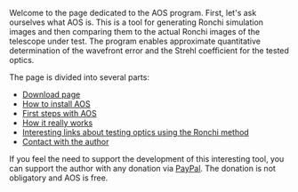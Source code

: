 Welcome to the page dedicated to the AOS program. First, let's ask ourselves what AOS is. 
This is a tool for generating Ronchi simulation images and then comparing them to the actual Ronchi images of the telescope under test. 
The program enables approximate quantitative determination of the wavefront error and the Strehl coefficient for the tested optics.

The page is divided into several parts:
- [Download page](./download.md)
- [How to install AOS](./installation.md)
- [First steps with AOS]()
- [How it really works]()
- [Interesting links about testing optics using the Ronchi method]()
- [Contact with the author]()


If you feel the need to support the development of this interesting tool, you can support the author with any donation via [PayPal]().
The donation is not obligatory and AOS is free.
